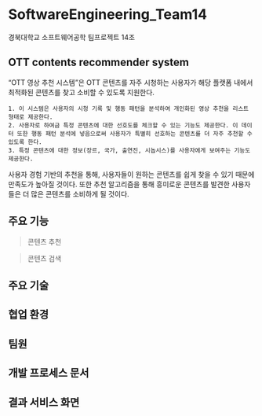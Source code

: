 # SoftwareEngineering_Team14
경북대학교 소프트웨어공학 팀프로젝트 14조

## OTT contents recommender system
  “OTT 영상 추천 시스템”은 OTT 콘텐츠를 자주 시청하는 사용자가 해당 플랫폼 내에서 최적화된 콘텐츠를 찾고 소비할 수 있도록 지원한다.
    
    1. 이 시스템은 사용자의 시청 기록 및 행동 패턴을 분석하여 개인화된 영상 추천을 리스트 형태로 제공한다.
    2. 사용자로 하여금 특정 콘텐츠에 대한 선호도를 체크할 수 있는 기능도 제공한다. 이 데이터 또한 행동 패턴 분석에 넣음으로써 사용자가 특별히 선호하는 콘텐츠를 더 자주 추천할 수 있도록 한다.
    3. 특정 콘텐츠에 대한 정보(장르, 국가, 출연진, 시놉시스)를 사용자에게 보여주는 기능도 제공한다.
  
  사용자 경험 기반의 추천을 통해, 사용자들이 원하는 콘텐츠를 쉽게 찾을 수 있기 때문에 만족도가 높아질 것이다. 또한 추천 알고리즘을 통해 흥미로운 콘텐츠를 발견한 사용자들은 더 많은 콘텐츠를 소비하게 될 것이다.

## 주요 기능
> 콘텐츠 추천
>

> 콘텐츠 검색
>
> 


## 주요 기술


## 협업 환경


## 팀원


## 개발 프로세스 문서


## 결과 서비스 화면
